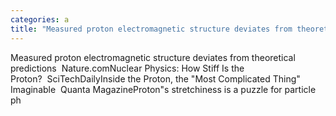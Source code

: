 ```yaml
---
categories: a
title: "Measured proton electromagnetic structure deviates from theoretical predictions  Naturecom"
---
```

Measured proton electromagnetic structure deviates from theoretical predictions&nbsp;&nbsp;Nature.comNuclear Physics: How Stiff Is the Proton?&nbsp;&nbsp;SciTechDailyInside the Proton, the "Most Complicated Thing" Imaginable&nbsp;&nbsp;Quanta MagazineProton"s stretchiness is a puzzle for particle ph